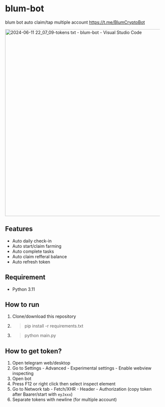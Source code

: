 # blum-bot
blum bot auto claim/tap multiple account https://t.me/BlumCryptoBot

<img width="607" alt="2024-06-11 22_07_09-tokens txt - blum-bot - Visual Studio Code" src="https://github.com/maldiharyojudanto/blum-bot/assets/76139419/aea9cc1e-3b00-4791-a092-999048bb2963">

## Features
- Auto daily check-in
- Auto start/claim farming
- Auto complete tasks
- Auto claim refferal balance
- Auto refresh token

## Requirement
- Python 3.11

## How to run
1. Clone/download this repository
2. > pip install -r requirements.txt
3. > python main.py

## How to get token?
1. Open telegram web/desktop
2. Go to Settings - Advanced - Experimental settings - Enable webview inspecting
3. Open bot
4. Press F12 or right click then select inspect element
5. Go to Network tab - Fetch/XHR - Header - Authorization (copy token after Baarer/start with ```eyJxxx```)
6. Separate tokens with newline (for multiple account)
